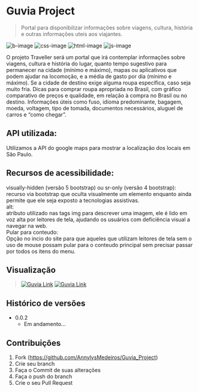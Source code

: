 # Guvia Project
> Portal para disponibilizar informações sobre viagens, cultura, história e outras informações uteis aos viajantes.
> 
![b-image]
![css-image] 
![html-image] 
![js-image] 


O projeto Traveller será um portal que irá contemplar informações sobre viagens, cultura e história do lugar, quanto tempo sugestivo para permanecer na cidade (mínimo e máximo), mapas ou aplicativos que podem ajudar na locomoção, e a média de gasto por dia (mínimo e máximo). Se a cidade de destino exige alguma roupa específica, caso seja muito fria. Dicas para comprar roupa apropriada no Brasil, com gráfico comparativo de preços e qualidade, em relação à compra no Brasil ou no destino. Informações úteis como fuso, idioma predominante, bagagem, moeda, voltagem, tipo de tomada, documentos necessários, aluguel de carros e “como chegar”.

<!-- ![](./imagens/home_guvia.png) -->

## API utilizada: 
Utilizamos a API do google maps para mostrar a localização dos locais em São Paulo.

## Recursos de acessibilidade: <br>
visually-hidden (versão 5 bootstrap) ou sr-only (versão 4 bootstrap): <br>
recurso via bootstrap que oculta visualmente um elemento enquanto ainda permite que ele seja exposto a tecnologias assistivas. <br>
alt: <br>
atributo utilizado nas tags img para descrever uma imagem, ele é lido em voz alta por leitores de tela, ajudando os usuários com deficiência visual a navegar na web. <br>
Pular para conteudo: <br>
Opção no incio do site para que aqueles que utilizam leitores de tela sem o uso de mouse possam pular para o conteudo principal sem precisar passar por todos os itens do menu. 


## Visualização
> [![Guvia Link][guvia-home]][home-url]
[![Guvia Link][guvia-hosp]][hosp-url]

## Histórico de versões
* 0.0.2
    * Em andamento...

## Contribuições

1. Fork (<https://github.com/AnnylysMedeiros/Guvia_Project>)
2. Crie seu branch
3. Faça o Commit de suas alterações
4. Faça o push do branch
5. Crie o seu Pull Request


[html-image]: https://img.shields.io/badge/-html-orange?style=flat
[css-image]: https://img.shields.io/badge/-css-blue?style=flat
[js-image]: https://img.shields.io/badge/-JS-yellow?style=flat
[b-image]: https://img.shields.io/badge/-bootstrap-purple?style=flat



<!--- Guvia menu--->
[guvia-home]: https://img.shields.io/badge/-home-blue?style=for-the-badge
[home-url]: https://annylysmedeiros.github.io/Guvia_Project/index.html

[guvia-hosp]: https://img.shields.io/badge/-hospedagem-blue?style=for-the-badge
[hosp-url]: https://annylysmedeiros.github.io/Guvia_Project/aluguel_veiculos.html
